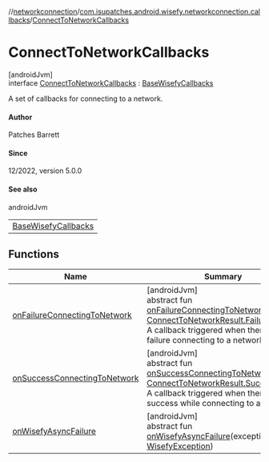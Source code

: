 //[networkconnection](../../../index.md)/[com.isupatches.android.wisefy.networkconnection.callbacks](../index.md)/[ConnectToNetworkCallbacks](index.md)

# ConnectToNetworkCallbacks

[androidJvm]\
interface [ConnectToNetworkCallbacks](index.md) : [BaseWisefyCallbacks](../../../../core/core/com.isupatches.android.wisefy.core.base/-base-wisefy-callbacks/index.md)

A set of callbacks for connecting to a network.

#### Author

Patches Barrett

#### Since

12/2022, version 5.0.0

#### See also

androidJvm

| |
|---|
| [BaseWisefyCallbacks](../../../../core/core/com.isupatches.android.wisefy.core.base/-base-wisefy-callbacks/index.md) |

## Functions

| Name | Summary |
|---|---|
| [onFailureConnectingToNetwork](on-failure-connecting-to-network.md) | [androidJvm]<br>abstract fun [onFailureConnectingToNetwork](on-failure-connecting-to-network.md)(result: [ConnectToNetworkResult.Failure](../../com.isupatches.android.wisefy.networkconnection.entities/-connect-to-network-result/-failure/index.md))<br>A callback triggered when there is a failure connecting to a network. |
| [onSuccessConnectingToNetwork](on-success-connecting-to-network.md) | [androidJvm]<br>abstract fun [onSuccessConnectingToNetwork](on-success-connecting-to-network.md)(result: [ConnectToNetworkResult.Success](../../com.isupatches.android.wisefy.networkconnection.entities/-connect-to-network-result/-success/index.md))<br>A callback triggered when there is a success while connecting to a network. |
| [onWisefyAsyncFailure](../-disconnect-from-current-network-callbacks/index.md#-2014443064%2FFunctions%2F1257109763) | [androidJvm]<br>abstract fun [onWisefyAsyncFailure](../-disconnect-from-current-network-callbacks/index.md#-2014443064%2FFunctions%2F1257109763)(exception: [WisefyException](../../../../core/core/com.isupatches.android.wisefy.core.exceptions/-wisefy-exception/index.md)) |
